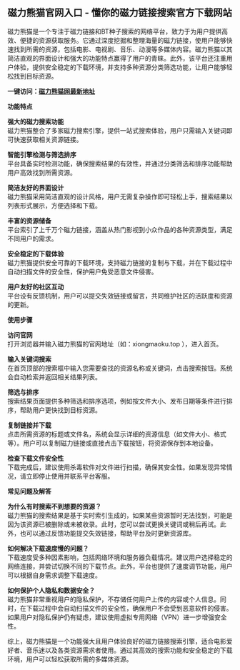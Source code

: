 <h2>磁力熊猫官网入口 - 懂你的磁力链接搜索官方下载网站</h2>
<p>磁力熊猫是一个专注于磁力链接和BT种子搜索的网络平台，致力于为用户提供高效、便捷的资源获取服务。它通过深度挖掘和整理海量的磁力链接，使用户能够快速找到所需的资源，包括电影、电视剧、音乐、动漫等多媒体内容。磁力熊猫以其简洁直观的界面设计和强大的功能特点赢得了用户的青睐。此外，该平台还注重用户体验，提供安全稳定的下载环境，并支持多种资源分类筛选功能，让用户能够轻松找到目标资源。</p>
<p><strong>一键访问：</strong><a href="https://www.litxdh.com/sites/ci-li-xiong-mao.html"><strong>磁力熊猫网最新地址</strong></a></p>
<p><strong>功能特点</strong></p>
<p><strong>强大的磁力搜索功能</strong><br>磁力熊猫整合了多家磁力搜索引擎，提供一站式搜索体验，用户只需输入关键词即可快速获取相关资源链接。</p>
<p><strong>智能引擎检测与筛选排序</strong><br>平台具备实时检测功能，确保搜索结果的有效性，并通过分类筛选和排序功能帮助用户高效找到所需资源。</p>
<p><strong>简洁友好的界面设计</strong><br>磁力熊猫采用简洁直观的设计风格，用户无需复杂操作即可轻松上手，搜索结果以列表形式展示，方便选择和下载。</p>
<p><strong>丰富的资源储备</strong><br>平台索引了上千万个磁力链接，涵盖从热门影视到小众作品的各种资源类型，满足不同用户的需求。</p>
<p><strong>安全稳定的下载体验</strong><br>磁力熊猫提供安全可靠的下载环境，支持磁力链接的复制与下载，并在下载过程中自动扫描文件的安全性，保护用户免受恶意文件侵害。</p>
<p><strong>用户友好的社区互动</strong><br>平台设有反馈机制，用户可以提交失效链接或留言，共同维护社区的活跃度和资源的更新。</p>
<p><strong>使用步骤</strong></p>
<p><strong>访问官网</strong><br>打开浏览器并输入磁力熊猫的官网地址（如：xiongmaoku.top ），进入首页。</p>
<p><strong>输入关键词搜索</strong><br>在首页顶部的搜索框中输入您需要查找的资源名称或关键词，点击搜索按钮。系统会自动检索并返回相关结果列表。</p>
<p><strong>筛选与排序</strong><br>搜索结果页面提供多种筛选和排序选项，例如按文件大小、发布日期等条件进行排序，帮助用户更快找到目标资源。</p>
<p><strong>复制链接并下载</strong><br>点击所需资源的标题或文件名，系统会显示详细的资源信息（如文件大小、格式等）。用户可以复制磁力链接或直接点击下载按钮，将资源保存到本地设备。</p>
<p><strong>检查下载文件安全性</strong><br>下载完成后，建议使用杀毒软件对文件进行扫描，确保其安全性。如果发现异常情况，请立即停止使用并联系平台客服。</p>
<p><strong>常见问题及解答</strong></p>
<p><strong>为什么有时搜索不到想要的资源？</strong><br>磁力熊猫的搜索结果是基于实时索引生成的，如果某些资源暂时无法找到，可能是因为该资源已被删除或未被收录。此时，您可以尝试更换关键词或稍后再试。此外，也可以通过反馈功能提交失效链接，帮助平台及时更新资源库。</p>
<p><strong>如何解决下载速度慢的问题？</strong><br>下载速度受多种因素影响，包括网络环境和服务器负载情况。建议用户选择稳定的网络连接，并尝试切换不同的下载节点。此外，平台也提供了速度调节功能，用户可以根据自身需求调整下载速度。</p>
<p><strong>如何保护个人隐私和数据安全？</strong><br>磁力熊猫非常重视用户的隐私保护，不存储任何用户上传的内容或个人信息。同时，在下载过程中会自动扫描文件的安全性，确保用户不会受到恶意软件的侵害。如果用户对隐私保护仍有疑虑，建议使用虚拟专用网络（VPN）进一步增强安全性。</p>
<p>综上，磁力熊猫是一个功能强大且用户体验良好的磁力链接搜索引擎，适合电影爱好者、音乐迷以及各类资源需求者使用。通过其高效的搜索功能和安全稳定的下载环境，用户可以轻松获取所需的多媒体资源。</p>
